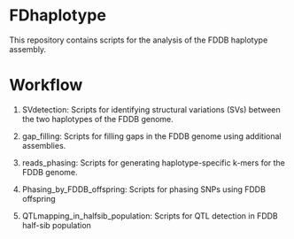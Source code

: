 # FDhaplotype
This repository contains scripts for the analysis of the FDDB haplotype assembly.

# Workflow
1.  SVdetection: Scripts for identifying structural variations (SVs) between the two haplotypes of the FDDB genome.

2. gap_filling: Scripts for filling gaps in the FDDB genome using additional assemblies.

3. reads_phasing: Scripts for generating haplotype-specific k-mers for the FDDB genome.

4. Phasing_by_FDDB_offspring: Scripts for phasing SNPs using FDDB offspring

5. QTLmapping_in_halfsib_population: Scripts for QTL detection in FDDB half-sib population
